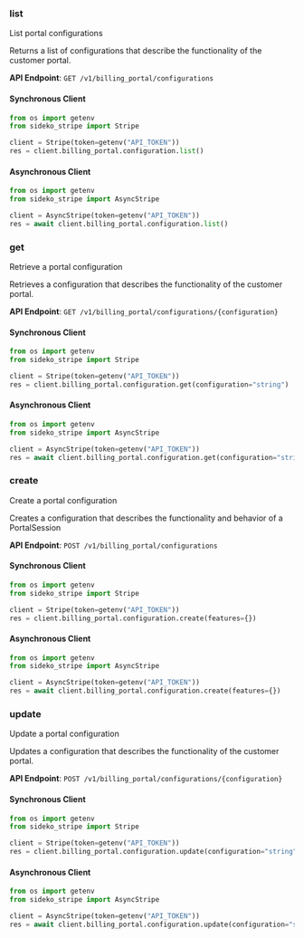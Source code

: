 
### list <a name="list"></a>
List portal configurations

<p>Returns a list of configurations that describe the functionality of the customer portal.</p>

**API Endpoint**: `GET /v1/billing_portal/configurations`

#### Synchronous Client

```python
from os import getenv
from sideko_stripe import Stripe

client = Stripe(token=getenv("API_TOKEN"))
res = client.billing_portal.configuration.list()
```

#### Asynchronous Client

```python
from os import getenv
from sideko_stripe import AsyncStripe

client = AsyncStripe(token=getenv("API_TOKEN"))
res = await client.billing_portal.configuration.list()
```

### get <a name="get"></a>
Retrieve a portal configuration

<p>Retrieves a configuration that describes the functionality of the customer portal.</p>

**API Endpoint**: `GET /v1/billing_portal/configurations/{configuration}`

#### Synchronous Client

```python
from os import getenv
from sideko_stripe import Stripe

client = Stripe(token=getenv("API_TOKEN"))
res = client.billing_portal.configuration.get(configuration="string")
```

#### Asynchronous Client

```python
from os import getenv
from sideko_stripe import AsyncStripe

client = AsyncStripe(token=getenv("API_TOKEN"))
res = await client.billing_portal.configuration.get(configuration="string")
```

### create <a name="create"></a>
Create a portal configuration

<p>Creates a configuration that describes the functionality and behavior of a PortalSession</p>

**API Endpoint**: `POST /v1/billing_portal/configurations`

#### Synchronous Client

```python
from os import getenv
from sideko_stripe import Stripe

client = Stripe(token=getenv("API_TOKEN"))
res = client.billing_portal.configuration.create(features={})
```

#### Asynchronous Client

```python
from os import getenv
from sideko_stripe import AsyncStripe

client = AsyncStripe(token=getenv("API_TOKEN"))
res = await client.billing_portal.configuration.create(features={})
```

### update <a name="update"></a>
Update a portal configuration

<p>Updates a configuration that describes the functionality of the customer portal.</p>

**API Endpoint**: `POST /v1/billing_portal/configurations/{configuration}`

#### Synchronous Client

```python
from os import getenv
from sideko_stripe import Stripe

client = Stripe(token=getenv("API_TOKEN"))
res = client.billing_portal.configuration.update(configuration="string")
```

#### Asynchronous Client

```python
from os import getenv
from sideko_stripe import AsyncStripe

client = AsyncStripe(token=getenv("API_TOKEN"))
res = await client.billing_portal.configuration.update(configuration="string")
```
